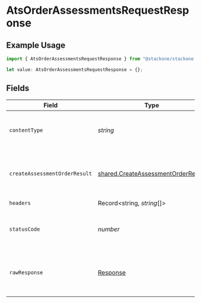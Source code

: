 # AtsOrderAssessmentsRequestResponse

## Example Usage

```typescript
import { AtsOrderAssessmentsRequestResponse } from "@stackone/stackone-client-ts/sdk/models/operations";

let value: AtsOrderAssessmentsRequestResponse = {};
```

## Fields

| Field                                                                                           | Type                                                                                            | Required                                                                                        | Description                                                                                     |
| ----------------------------------------------------------------------------------------------- | ----------------------------------------------------------------------------------------------- | ----------------------------------------------------------------------------------------------- | ----------------------------------------------------------------------------------------------- |
| `contentType`                                                                                   | *string*                                                                                        | :heavy_check_mark:                                                                              | HTTP response content type for this operation                                                   |
| `createAssessmentOrderResult`                                                                   | [shared.CreateAssessmentOrderResult](../../../sdk/models/shared/createassessmentorderresult.md) | :heavy_minus_sign:                                                                              | The order request of the assessment for candidate.                                              |
| `headers`                                                                                       | Record<string, *string*[]>                                                                      | :heavy_check_mark:                                                                              | N/A                                                                                             |
| `statusCode`                                                                                    | *number*                                                                                        | :heavy_check_mark:                                                                              | HTTP response status code for this operation                                                    |
| `rawResponse`                                                                                   | [Response](https://developer.mozilla.org/en-US/docs/Web/API/Response)                           | :heavy_check_mark:                                                                              | Raw HTTP response; suitable for custom response parsing                                         |